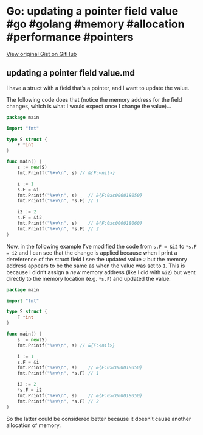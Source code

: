 # Go: updating a pointer field value #go #golang #memory #allocation #performance #pointers

[View original Gist on GitHub](https://gist.github.com/Integralist/719c37b2cd00e10554f643787de72d84)

## updating a pointer field value.md

I have a struct with a field that’s a pointer, and I want to update the value.

The following code does that (notice the memory address for the field changes, which is what I would expect once I change the value)...

```go
package main

import "fmt"

type S struct {
	F *int
}

func main() {
	s := new(S)
	fmt.Printf("%+v\n", s) // &{F:<nil>}

	i := 1
	s.F = &i
	fmt.Printf("%+v\n", s)    // &{F:0xc000018050}
	fmt.Printf("%+v\n", *s.F) // 1

	i2 := 2
	s.F = &i2
	fmt.Printf("%+v\n", s)    // &{F:0xc000018060}
	fmt.Printf("%+v\n", *s.F) // 2
}
```

Now, in the following example I’ve modified the code from `s.F = &i2` to `*s.F = i2` and I can see that the change is applied because when I print a dereference of the struct field I see the updated value `2` but the memory address appears to be the same as when the value was set to `1`. This is because I didn’t assign a _new_ memory address (like I did with `&i2`) but went directly to the memory location (e.g. `*s.F`) and updated the value.

```go
package main

import "fmt"

type S struct {
	F *int
}

func main() {
	s := new(S)
	fmt.Printf("%+v\n", s) // &{F:<nil>}

	i := 1
	s.F = &i
	fmt.Printf("%+v\n", s)    // &{F:0xc000018050}
	fmt.Printf("%+v\n", *s.F) // 1

	i2 := 2
	*s.F = i2
	fmt.Printf("%+v\n", s)    // &{F:0xc000018050}
    fmt.Printf("%+v\n", *s.F) // 2
}
```

So the latter could be considered better because it doesn’t cause another allocation of memory.

